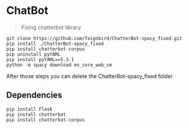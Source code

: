 # ChatBot

> Fixing chatterbot library
 
```
git clone https://github.com/feignbird/ChatterBot-spacy_fixed.git
pip install ./ChatterBot-spacy_fixed
pip install chatterbot-corpus
pip uninstall pyYAML
pip install pyYAML==5.3.1
python -m spacy download en_core_web_sm
```
After those steps you can delete the ChatterBot-spacy_fixed folder

## Dependencies

```
pip install Flask
pip install chatterbot
pip install chatterbot-corpus
```
